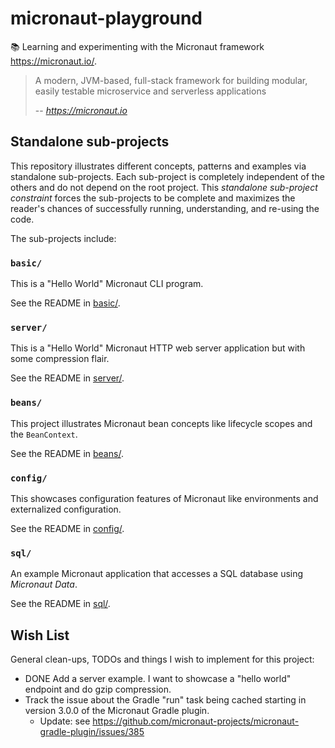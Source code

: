 # micronaut-playground

📚 Learning and experimenting with the Micronaut framework <https://micronaut.io/>.

> A modern, JVM-based, full-stack framework for building modular, easily testable microservice and serverless
> applications
>
> -- <cite>https://micronaut.io</cite>

## Standalone sub-projects

This repository illustrates different concepts, patterns and examples via standalone sub-projects. Each sub-project is
completely independent of the others and do not depend on the root project. This _standalone sub-project constraint_
forces the sub-projects to be complete and maximizes the reader's chances of successfully running, understanding, and
re-using the code.

The sub-projects include:

### `basic/`

This is a "Hello World" Micronaut CLI program.

See the README in [basic/](basic/).

### `server/`

This is a "Hello World" Micronaut HTTP web server application but with some compression flair.

See the README in [server/](server/).

### `beans/`

This project illustrates Micronaut bean concepts like lifecycle scopes and the `BeanContext`.

See the README in [beans/](beans/).

### `config/`

This showcases configuration features of Micronaut like environments and externalized configuration.

See the README in [config/](config/). 

### `sql/`

An example Micronaut application that accesses a SQL database using *Micronaut Data*.

See the README in [sql/](sql/). 

## Wish List

General clean-ups, TODOs and things I wish to implement for this project:

* DONE Add a server example. I want to showcase a "hello world" endpoint and do gzip compression.
* Track the issue about the Gradle "run" task being cached starting in version 3.0.0 of the Micronaut Gradle plugin.
  * Update: see <https://github.com/micronaut-projects/micronaut-gradle-plugin/issues/385>

